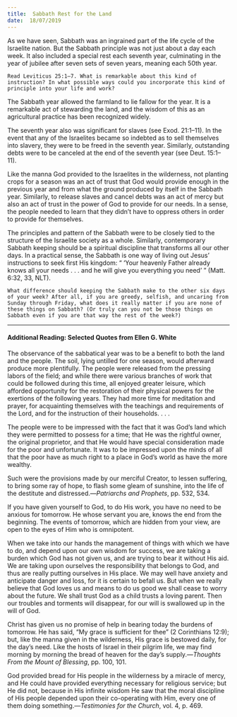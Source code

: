 ```yaml
---
title:  Sabbath Rest for the Land
date:  18/07/2019
---
```


As we have seen, Sabbath was an ingrained part of the life cycle of the Israelite nation. But the Sabbath principle was not just about a day each week. It also included a special rest each seventh year, culminating in the year of jubilee after seven sets of seven years, meaning each 50th year.

`Read Leviticus 25:1–7. What is remarkable about this kind of instruction? In what possible ways could you incorporate this kind of principle into your life and work?`

The Sabbath year allowed the farmland to lie fallow for the year. It is a remarkable act of stewarding the land, and the wisdom of this as an agricultural practice has been recognized widely.

The seventh year also was significant for slaves (see Exod. 21:1–11). In the event that any of the Israelites became so indebted as to sell themselves into slavery, they were to be freed in the seventh year. Similarly, outstanding debts were to be canceled at the end of the seventh year (see Deut. 15:1–11).

Like the manna God provided to the Israelites in the wilderness, not planting crops for a season was an act of trust that God would provide enough in the previous year and from what the ground produced by itself in the Sabbath year. Similarly, to release slaves and cancel debts was an act of mercy but also an act of trust in the power of God to provide for our needs. In a sense, the people needed to learn that they didn’t have to oppress others in order to provide for themselves.

The principles and pattern of the Sabbath were to be closely tied to the structure of the Israelite society as a whole. Similarly, contemporary Sabbath keeping should be a spiritual discipline that transforms all our other days. In a practical sense, the Sabbath is one way of living out Jesus’ instructions to seek first His kingdom: “ ‘Your heavenly Father already knows all your needs . . . and he will give you everything you need’ ” (Matt. 6:32, 33, NLT).

`What difference should keeping the Sabbath make to the other six days of your week? After all, if you are greedy, selfish, and uncaring from Sunday through Friday, what does it really matter if you are none of these things on Sabbath? (Or truly can you not be those things on Sabbath even if you are that way the rest of the week?)`

---

#### Additional Reading: Selected Quotes from Ellen G. White

The observance of the sabbatical year was to be a benefit to both the land and the people. The soil, lying untilled for one season, would afterward produce more plentifully. The people were released from the pressing labors of the field; and while there were various branches of work that could be followed during this time, all enjoyed greater leisure, which afforded opportunity for the restoration of their physical powers for the exertions of the following years. They had more time for meditation and prayer, for acquainting themselves with the teachings and requirements of the Lord, and for the instruction of their households. . . .

The people were to be impressed with the fact that it was God’s land which they were permitted to possess for a time; that He was the rightful owner, the original proprietor, and that He would have special consideration made for the poor and unfortunate. It was to be impressed upon the minds of all that the poor have as much right to a place in God’s world as have the more wealthy. 

Such were the provisions made by our merciful Creator, to lessen suffering, to bring some ray of hope, to flash some gleam of sunshine, into the life of the destitute and distressed.—_Patriarchs and Prophets_, pp. 532, 534.

If you have given yourself to God, to do His work, you have no need to be anxious for tomorrow. He whose servant you are, knows the end from the beginning. The events of tomorrow, which are hidden from your view, are open to the eyes of Him who is omnipotent. 

When we take into our hands the management of things with which we have to do, and depend upon our own wisdom for success, we are taking a burden which God has not given us, and are trying to bear it without His aid. We are taking upon ourselves the responsibility that belongs to God, and thus are really putting ourselves in His place. We may well have anxiety and anticipate danger and loss, for it is certain to befall us. But when we really believe that God loves us and means to do us good we shall cease to worry about the future. We shall trust God as a child trusts a loving parent. Then our troubles and torments will disappear, for our will is swallowed up in the will of God. 

Christ has given us no promise of help in bearing today the burdens of tomorrow. He has said, “My grace is sufficient for thee” (2 Corinthians 12:9); but, like the manna given in the wilderness, His grace is bestowed daily, for the day’s need. Like the hosts of Israel in their pilgrim life, we may find morning by morning the bread of heaven for the day’s supply.—_Thoughts From the Mount of Blessing_, pp. 100, 101.

God provided bread for His people in the wilderness by a miracle of mercy, and He could have provided everything necessary for religious service; but He did not, because in His infinite wisdom He saw that the moral discipline of His people depended upon their co-operating with Him, every one of them doing something.—_Testimonies for the Church_, vol. 4, p. 469.  